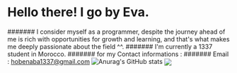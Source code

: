 # Hello there! I go by Eva.
####### I consider myself as a programmer, despite the journey ahead of me is rich with opportunities for growth and learning, and that's what makes me deeply passionate about the field ^^.
####### I'm currently a 1337 student in Morocco.
####### for my Contact informations : 
####### Email : hobenaba1337@gmail.com
![Anurag's GitHub stats](https://github-readme-stats.vercel.app/api?username=hobenaba&show_icons=true&theme=radical)
<img src="https://github-readme-stats.vercel.app/api/top-langs/?username=hobenaba&layout=compact&title_color=0891b2&hide_border=false&bg_color=311432&langs_count=6" align="center" /></div> 
<!--
**hobenaba/hobenaba** is a ✨ _special_ ✨ repository because its `README.md` (this file) appears on your GitHub profile.

Here are some ideas to get you started:

- 🔭 I’m currently working on ...
- 🌱 I’m currently learning ...
- 👯 I’m looking to collaborate on ...
- 🤔 I’m looking for help with ...
- 💬 Ask me about ...
- 📫 How to reach me: ...
- 😄 Pronouns: ...
- ⚡ Fun fact: ...
-->
